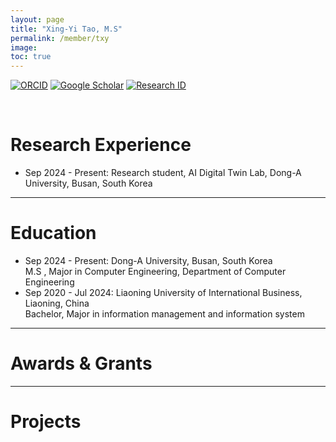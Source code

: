```yaml
---
layout: page
title: "Xing-Yi Tao, M.S"
permalink: /member/txy
image: 
toc: true
---
```


[![ORCID](https://img.shields.io/badge/ORCID-A6CE39?style=flat-square&logo=ORCID&logoColor=white)](https://orcid.org/0009-0003-0212-9705) 
[![Google Scholar](https://img.shields.io/badge/Google%20Scholar-4285F4?style=flat-square&logo=Google+Scholar&logoColor=white)](https://scholar.google.com.hk/citations?hl=zh-CN&user=qgKXA0cAAAAJ&scilu=&scisig=ADIE8skAAAAAZysVYDuPotD_D0WeflN0tfgSxMs&gmla=AL3_zigUni63AfiekM2VPnpFF5hVAHK3rWIUU5gt7KYRZNCYAar0EXvPOMLPnQ-3RMaVyHcc5DdKPi-cTpozUw0_EdadcKX_kZfVvILE9sQ&sciund=4967118466358459984)
[![Research ID](https://img.shields.io/badge/Research%20ID-gray?style=flat-square)](https://www.researchid.co/rid93312)

<br>

# Research Experience

* Sep 2024 - Present: Research student, AI Digital Twin Lab, Dong-A University, Busan, South Korea

***

# Education

* Sep 2024 - Present: Dong-A University, Busan, South Korea <br> M.S , Major in Computer Engineering, Department of Computer Engineering
* Sep 2020 - Jul 2024: Liaoning University of International Business, Liaoning, China <br> Bachelor, Major in information management and information system 

***

# Awards & Grants


***

# Projects


